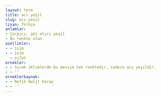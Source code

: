 ```yaml
---
layout: term
title: acı yeşil
slug: aci-yesil
lisan: Türkçe
anlamlar:
- Çarpıcı, göz alıcı yeşil
- Bu renkte olan
ozellikler:
- - isim
- - isim
  - sıfat
ornekler:
- - Sıcak iklimlerde bu mevsim tek renktedir, sadece acı yeşildir.
- - ''
orneklerkaynak:
- - Refik Halit Karay
- - ''
---
```

